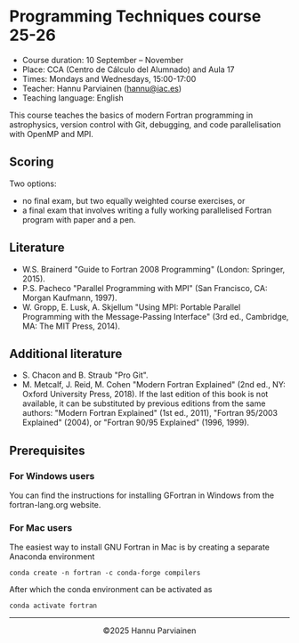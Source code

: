 # Programming Techniques course 25-26
- Course duration:  10 September – November
- Place: CCA (Centro de Cálculo del Alumnado) and Aula 17
- Times: Mondays and Wednesdays, 15:00-17:00
- Teacher: Hannu Parviainen (hannu@iac.es)
- Teaching language: English


This course teaches the basics of modern Fortran programming in astrophysics, version control with Git, debugging, and code parallelisation with OpenMP and MPI.

## Scoring
Two options:
- no final exam, but two equally weighted course exercises, or
- a final exam that involves writing a fully working parallelised Fortran program with paper and a pen.

## Literature
- W.S. Brainerd "Guide to Fortran 2008 Programming" (London: Springer, 2015).
- P.S. Pacheco "Parallel Programming with MPI" (San Francisco, CA: Morgan Kaufmann, 1997).
- W. Gropp, E. Lusk, A. Skjellum "Using MPI: Portable Parallel Programming with the Message-Passing Interface" (3rd ed., Cambridge, MA: The MIT Press, 2014).


## Additional literature
- S. Chacon and B. Straub "Pro Git".
- M. Metcalf, J. Reid, M. Cohen "Modern Fortran Explained" (2nd ed., NY: Oxford University Press, 2018). If the last edition of this book is not available, it can be substituted by previous editions from the same authors: "Modern Fortran Explained" (1st ed., 2011), "Fortran 95/2003 Explained" (2004), or "Fortran 90/95 Explained" (1996, 1999).

## Prerequisites

### For Windows users
You can find the instructions for installing GFortran in Windows from the fortran-lang.org website.

### For Mac users
The easiest way to install GNU Fortran in Mac is by creating a separate Anaconda environment

    conda create -n fortran -c conda-forge compilers

After which the conda environment can be activated as

    conda activate fortran 

---
<p align="center">
&copy;2025 Hannu Parviainen
</p>

